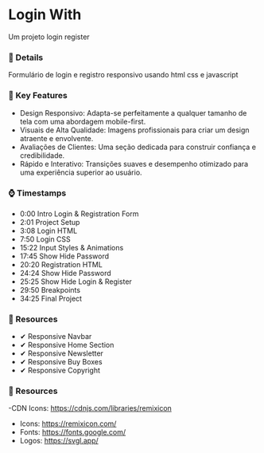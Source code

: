 # Login With

Um projeto login register

### 📁 Details

Formulário de login e registro responsivo usando html css e javascript

### 📁 Key Features

- Design Responsivo: Adapta-se perfeitamente a qualquer tamanho de tela com uma abordagem mobile-first.
- Visuais de Alta Qualidade: Imagens profissionais para criar um design atraente e envolvente.
- Avaliações de Clientes: Uma seção dedicada para construir confiança e credibilidade.
- Rápido e Interativo: Transições suaves e desempenho otimizado para uma experiência superior ao usuário.

### ⌚ Timestamps

- 0:00 Intro Login & Registration Form
- 2:01 Project Setup
- 3:08 Login HTML
- 7:50 Login CSS
- 15:22 Input Styles & Animations
- 17:45 Show Hide Password
- 20:20 Registration HTML
- 24:24 Show Hide Password
- 25:25 Show Hide Login & Register
- 29:50 Breakpoints
- 34:25 Final Project

### 📁 Resources

- ✔ Responsive Navbar
- ✔ Responsive Home Section
- ✔ Responsive Newsletter
- ✔ Responsive Buy Boxes
- ✔ Responsive Copyright

### 🔗 Resources

-CDN Icons: https://cdnjs.com/libraries/remixicon

- Icons: https://remixicon.com/
- Fonts: https://fonts.google.com/
- Logos: https://svgl.app/
